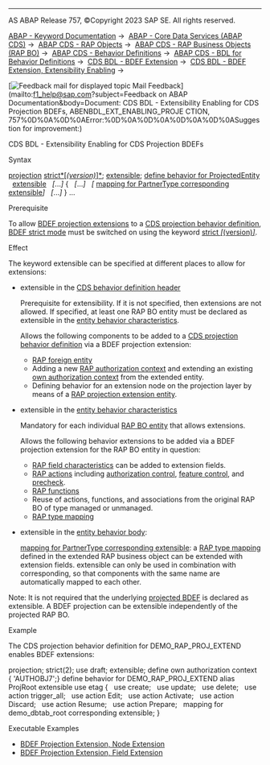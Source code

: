   

* * *

AS ABAP Release 757, ©Copyright 2023 SAP SE. All rights reserved.

[ABAP - Keyword Documentation](javascript:call_link\('abenabap.htm'\)) →  [ABAP - Core Data Services (ABAP CDS)](javascript:call_link\('abencds.htm'\)) →  [ABAP CDS - RAP Objects](javascript:call_link\('abencds_rap_objects.htm'\)) →  [ABAP CDS - RAP Business Objects (RAP BO)](javascript:call_link\('abencds_rap_business_objects.htm'\)) →  [ABAP CDS - Behavior Definitions](javascript:call_link\('abencds_bdef.htm'\)) →  [ABAP CDS - BDL for Behavior Definitions](javascript:call_link\('abenbdl.htm'\)) →  [CDS BDL - BDEF Extension](javascript:call_link\('abenbdl_extension.htm'\)) →  [CDS BDL - BDEF Extension, Extensibility Enabling](javascript:call_link\('abenbdl_extensibility_enabling.htm'\)) → 

 [![](Mail.gif?object=Mail.gif&sap-language=EN "Feedback mail for displayed topic") Mail Feedback](mailto:f1_help@sap.com?subject=Feedback on ABAP Documentation&body=Document: CDS BDL - Extensibility Enabling for CDS Projection BDEFs, ABENBDL_EXT_ENABLING_PROJE
CTION, 757%0D%0A%0D%0AError:%0D%0A%0D%0A%0D%0A%0D%0ASuggestion for improvement:)

CDS BDL - Extensibility Enabling for CDS Projection BDEFs

Syntax

[projection](javascript:call_link\('abenbdl_impl_type.htm'\))
[strict*\[*(version)*\]*](javascript:call_link\('abenbdl_strict.htm'\));
[extensible](javascript:call_link\('abenbdl_extensible.htm'\));
[define behavior for ProjectedEntity](javascript:call_link\('abenbdl_define_beh_projection.htm'\))
  [extensible](javascript:call_link\('abenbdl_extensible.htm'\))
  *\[*...*\]*
{
  *\[*...*\]*
  *\[* [mapping for PartnerType corresponding extensible](javascript:call_link\('abenbdl_type_mapping.htm'\))*\]*
  *\[*...*\]*
}
...

Prerequisite

To allow [BDEF projection extensions](javascript:call_link\('abenrap_projec_bdef_ext_glosry.htm'\) "Glossary Entry") to a [CDS projection behavior definition](javascript:call_link\('abencds_proj_bdef_glosry.htm'\) "Glossary Entry"), [BDEF strict mode](javascript:call_link\('abenrap_strict_mode_glosry.htm'\) "Glossary Entry") must be switched on using the keyword [strict *\[*(version)*\]*](javascript:call_link\('abenbdl_strict.htm'\)).

Effect

The keyword extensible can be specified at different places to allow for extensions:

-   extensible in the [CDS behavior definition header](javascript:call_link\('abencds_bdef_header_glosry.htm'\) "Glossary Entry")
    
    Prerequisite for extensibility. If it is not specified, then extensions are not allowed. If specified, at least one RAP BO entity must be declared as extensible in the [entity behavior characteristics](javascript:call_link\('abencds_entity_properties_glosry.htm'\) "Glossary Entry").
    
    Allows the following components to be added to a [CDS projection behavior definition](javascript:call_link\('abencds_proj_bdef_glosry.htm'\) "Glossary Entry") via a BDEF projection extension:
    
    -   [RAP foreign entity](javascript:call_link\('abenrap_foreign_entity_glosry.htm'\) "Glossary Entry")
    -   Adding a new [RAP authorization context](javascript:call_link\('abencds_auth_context_glosry.htm'\) "Glossary Entry") and extending an existing [own authorization context](javascript:call_link\('abencds_own_ac_glosry.htm'\) "Glossary Entry") from the extended entity.
    -   Defining behavior for an extension node on the projection layer by means of a [RAP projection extension entity](javascript:call_link\('abenrap_proj_ext_entity_glosry.htm'\) "Glossary Entry").
-   extensible in the [entity behavior characteristics](javascript:call_link\('abencds_entity_properties_glosry.htm'\) "Glossary Entry")
    
    Mandatory for each individual [RAP BO entity](javascript:call_link\('abenrap_bo_entity_glosry.htm'\) "Glossary Entry") that allows extensions.
    
    Allows the following behavior extensions to be added via a BDEF projection extension for the RAP BO entity in question:
    
    -   [RAP field characteristics](javascript:call_link\('abenrap_field_char_glosry.htm'\) "Glossary Entry") can be added to extension fields.
    -   [RAP actions](javascript:call_link\('abenrap_action_glosry.htm'\) "Glossary Entry") including [authorization control](javascript:call_link\('abenrap_auth_control_glosry.htm'\) "Glossary Entry"), [feature control](javascript:call_link\('abenrap_feature_control_glosry.htm'\) "Glossary Entry"), and [precheck](javascript:call_link\('abenrap_bo_precheck_glosry.htm'\) "Glossary Entry").
    -   [RAP functions](javascript:call_link\('abenrap_function_glosry.htm'\) "Glossary Entry")
    -   Reuse of actions, functions, and associations from the original RAP BO of type managed or unmanaged.
    -   [RAP type mapping](javascript:call_link\('abenrap_type_mapping_glosry.htm'\) "Glossary Entry")
-   extensible in the [entity behavior body](javascript:call_link\('abencds_entity_body_glosry.htm'\) "Glossary Entry"):
    
    [mapping for PartnerType corresponding extensible](javascript:call_link\('abenbdl_type_mapping.htm'\)): a [RAP type mapping](javascript:call_link\('abenrap_type_mapping_glosry.htm'\) "Glossary Entry") defined in the extended RAP business object can be extended with extension fields. extensible can only be used in combination with corresponding, so that components with the same name are automatically mapped to each other.
    

Note: It is not required that the underlying [projected BDEF](javascript:call_link\('abenrap_projected_bo_glosry.htm'\) "Glossary Entry") is declared as extensible. A BDEF projection can be extensible independently of the projected RAP BO.

Example

The CDS projection behavior definition for DEMO\_RAP\_PROJ\_EXTEND enables BDEF extensions:

projection;
strict(2);
use draft;
extensible;
define own authorization context { 'AUTHOBJ7';}
define behavior for DEMO\_RAP\_PROJ\_EXTEND alias ProjRoot
extensible
use etag
{
  use create;
  use update;
  use delete;
  use action trigger\_all;
  use action Edit;
  use action Activate;
  use action Discard;
  use action Resume;
  use action Prepare;
  mapping for demo\_dbtab\_root corresponding extensible;
}

Executable Examples

-   [BDEF Projection Extension, Node Extension](javascript:call_link\('abenbdl_entity_proj_ext_abexa.htm'\))
-   [BDEF Projection Extension, Field Extension](javascript:call_link\('abenbdl_entity_proj_ext_1_abexa.htm'\))